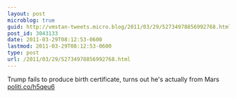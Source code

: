 ```yaml
---
layout: post
microblog: true
guid: http://vmstan-tweets.micro.blog/2011/03/29/52734978856992768.html
post_id: 3043133
date: 2011-03-29T08:12:53-0600
lastmod: 2011-03-29T08:12:53-0600
type: post
url: /2011/03/29/52734978856992768.html
---
```

Trump fails to produce birth certificate, turns out he's actually from Mars [politi.co/h5qeu6](http://politi.co/h5qeu6)
